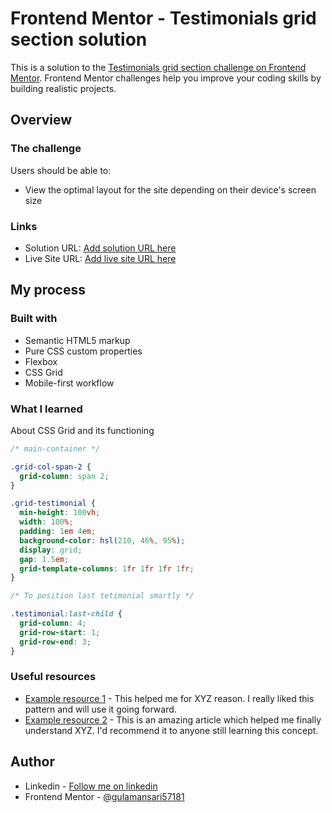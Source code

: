 # Frontend Mentor - Testimonials grid section solution

This is a solution to the [Testimonials grid section challenge on Frontend Mentor](https://www.frontendmentor.io/challenges/testimonials-grid-section-Nnw6J7Un7). Frontend Mentor challenges help you improve your coding skills by building realistic projects.

## Overview

### The challenge

Users should be able to:

- View the optimal layout for the site depending on their device's screen size

### Links

- Solution URL: [Add solution URL here](https://your-solution-url.com)
- Live Site URL: [Add live site URL here](https://your-live-site-url.com)

## My process

### Built with

- Semantic HTML5 markup
- Pure CSS custom properties
- Flexbox
- CSS Grid
- Mobile-first workflow

### What I learned

About CSS Grid and its functioning

```css
/* main-container */

.grid-col-span-2 {
  grid-column: span 2;
}

.grid-testimonial {
  min-height: 100vh;
  width: 100%;
  padding: 1em 4em;
  background-color: hsl(210, 46%, 95%);
  display: grid;
  gap: 1.5em;
  grid-template-columns: 1fr 1fr 1fr 1fr;
}

/* To position last tetimonial smartly */

.testimonial:last-child {
  grid-column: 4;
  grid-row-start: 1;
  grid-row-end: 3;
}
```

### Useful resources

- [Example resource 1](https://www.example.com) - This helped me for XYZ reason. I really liked this pattern and will use it going forward.
- [Example resource 2](https://www.example.com) - This is an amazing article which helped me finally understand XYZ. I'd recommend it to anyone still learning this concept.

## Author

- Linkedin - [Follow me on linkedin](https://www.linkedin.com/in/mohd-gulam-ansari-4950601a0/)
- Frontend Mentor - [@gulamansari57181](https://www.frontendmentor.io/profile/yourusername)
